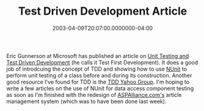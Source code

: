 ﻿---
title: Test Driven Development Article
date: "2003-04-09T20:07:00.0000000-04:00"
description: Eric Gunnerson at Microsoft has published an article on [Unit
featuredImage: img/test-driven-development-article-featured.png
---

Eric Gunnerson at Microsoft has published an article on [Unit Testing and Test Driven Development](http://msdn.microsoft.com/library/default.asp?url=/library/en-us/dncscol/html/csharp03202003.asp) (he calls it Test First Development). It does a good job of introdcuing the concept of TDD and showing how to use [NUnit](http://sourceforge.net/projects/nunit) to perform unit testing of a class before and during its construction. Another good resource I've found for TDD is the [TDD Yahoo Group](http://groups.yahoo.com/group/testdrivendevelopment). I'm hoping to write a few articles on the use of NUnit for data access component testing as soon as I'm finished with the redesign of [ASPAlliance.com's](http://aspalliance.com/) article management system (which was to have been done last week).

